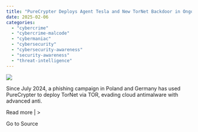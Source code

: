 ```yaml
---
title: "PureCrypter Deploys Agent Tesla and New TorNet Backdoor in Ongoing Cyberattacks"
date: 2025-02-06
categories: 
  - "cybercrime"
  - "cybercrime-malcode"
  - "cybermaniac"
  - "cybersecurity"
  - "cybersecurity-awareness"
  - "security-awareness"
  - "threat-intelligence"
---
```


![](https://lifeboat.com/blog.images/purecrypter-deploys-agent-tesla-and-new-tornet-backdoor-in-ongoing-cyberattacks.jpg)

Since July 2024, a phishing campaign in Poland and Germany has used PureCrypter to deploy TorNet via TOR, evading cloud antimalware with advanced anti.

Read more | >

Go to Source
